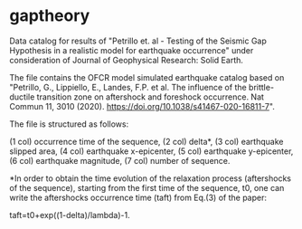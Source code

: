 # gaptheory
Data catalog for results of "Petrillo et. al - Testing of the  Seismic Gap Hypothesis in a realistic model for earthquake occurrence" under consideration of Journal of Geophysical Research: Solid Earth.

The file contains the OFCR model simulated earthquake catalog based on "Petrillo, G., Lippiello, E., Landes, F.P. et al. The influence of the brittle-ductile transition zone on aftershock and foreshock occurrence. Nat Commun 11, 3010 (2020). https://doi.org/10.1038/s41467-020-16811-7".

The file is structured as follows:

(1 col) occurrence time of the sequence,
(2 col) delta*,
(3 col) earthquake slipped area,
(4 col) earthquake x-epicenter,
(5 col) earthquake y-epicenter,
(6 col) earthquake magnitude,
(7 col) number of sequence.

*In order to obtain the time evolution of the relaxation process (aftershocks of the sequence), starting from the first time of the sequence, t0, one can write the aftershocks occurrence time (taft) from Eq.(3) of the paper:

taft=t0+exp((1-delta)/lambda)-1.
